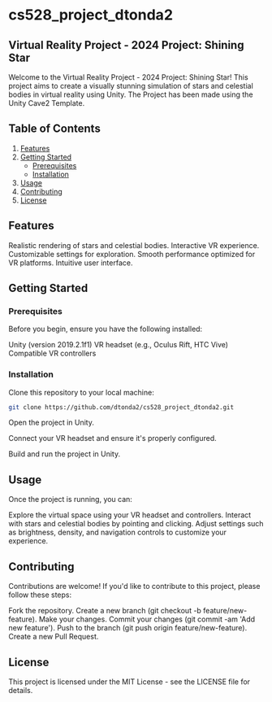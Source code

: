 # cs528_project_dtonda2

## Virtual Reality Project - 2024 Project: Shining Star

Welcome to the Virtual Reality Project - 2024 Project: Shining Star! This project aims to create a visually stunning simulation of stars and celestial bodies in virtual reality using Unity. The Project has been made using the Unity Cave2 Template.

## Table of Contents
1. [Features](#features)
2. [Getting Started](#getting-started)
   - [Prerequisites](#prerequisites)
   - [Installation](#installation)
3. [Usage](#usage)
4. [Contributing](#contributing)
5. [License](#license)

## Features
Realistic rendering of stars and celestial bodies.
Interactive VR experience.
Customizable settings for exploration.
Smooth performance optimized for VR platforms.
Intuitive user interface.
## Getting Started
### Prerequisites
Before you begin, ensure you have the following installed:

Unity (version 2019.2.1f1)
VR headset (e.g., Oculus Rift, HTC Vive)
Compatible VR controllers
### Installation
Clone this repository to your local machine:

```bash
git clone https://github.com/dtonda2/cs528_project_dtonda2.git
```
Open the project in Unity.

Connect your VR headset and ensure it's properly configured.

Build and run the project in Unity.

## Usage
Once the project is running, you can:

Explore the virtual space using your VR headset and controllers.
Interact with stars and celestial bodies by pointing and clicking.
Adjust settings such as brightness, density, and navigation controls to customize your experience.

## Contributing
Contributions are welcome! If you'd like to contribute to this project, please follow these steps:

Fork the repository.
Create a new branch (git checkout -b feature/new-feature).
Make your changes.
Commit your changes (git commit -am 'Add new feature').
Push to the branch (git push origin feature/new-feature).
Create a new Pull Request.
## License
This project is licensed under the MIT License - see the LICENSE file for details.
